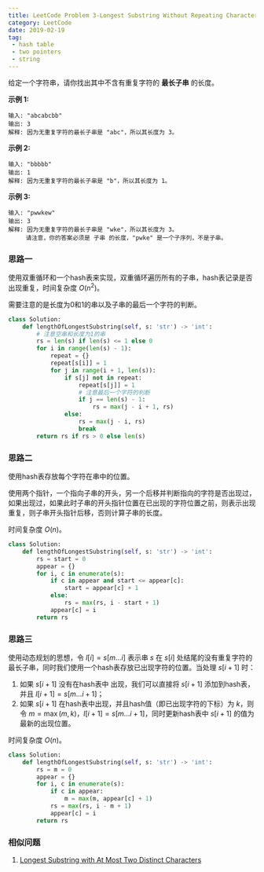```yaml
---
title: LeetCode Problem 3-Longest Substring Without Repeating Characters
category: LeetCode
date: 2019-02-19
tag:
 - hash table
 - two pointers
 - string
---
```


给定一个字符串，请你找出其中不含有重复字符的 **最长子串** 的长度。

**示例 1:**

```
输入: "abcabcbb"
输出: 3 
解释: 因为无重复字符的最长子串是 "abc"，所以其长度为 3。
```

**示例 2:**

```
输入: "bbbbb"
输出: 1
解释: 因为无重复字符的最长子串是 "b"，所以其长度为 1。
```

**示例 3:**

```
输入: "pwwkew"
输出: 3
解释: 因为无重复字符的最长子串是 "wke"，所以其长度为 3。
     请注意，你的答案必须是 子串 的长度，"pwke" 是一个子序列，不是子串。
```

<!-- more -->

### 思路一

使用双重循环和一个hash表来实现，双重循环遍历所有的子串，hash表记录是否出现重复，时间复杂度 $O(n^2)$。

需要注意的是长度为0和1的串以及子串的最后一个字符的判断。

```python
class Solution:
    def lengthOfLongestSubstring(self, s: 'str') -> 'int':
        # 注意空串和长度为1的串
        rs = len(s) if len(s) <= 1 else 0
        for i in range(len(s) - 1):
            repeat = {}
            repeat[s[i]] = 1
            for j in range(i + 1, len(s)):
                if s[j] not in repeat:
                    repeat[s[j]] = 1
                    # 注意最后一个字符的判断
                    if j == len(s) - 1:
                        rs = max(j - i + 1, rs)
                else:
                    rs = max(j - i, rs)
                    break
        return rs if rs > 0 else len(s)
```

### 思路二

使用hash表存放每个字符在串中的位置。

使用两个指针，一个指向子串的开头，另一个后移并判断指向的字符是否出现过，如果出现过，如果此时子串的开头指针位置在已出现的字符位置之前，则表示出现重复，则子串开头指针后移，否则计算子串的长度。

时间复杂度 $O(n)$。

```python
class Solution:
    def lengthOfLongestSubstring(self, s: 'str') -> 'int':
        rs = start = 0
        appear = {}
        for i, c in enumerate(s):
            if c in appear and start <= appear[c]:
                start = appear[c] + 1
            else:
                rs = max(rs, i - start + 1)    
            appear[c] = i
        return rs
```

### 思路三

使用动态规划的思想，令 $l[i] = s[m\dots i]$ 表示串 $s$ 在 $s[i]$ 处结尾的没有重复字符的最长子串，同时我们使用一个hash表存放已出现字符的位置。当处理 $s[i+1]$ 时：

1. 如果 $s[i+1]$ 没有在hash表中 出现，我们可以直接将 $s[i+1]$ 添加到hash表，并且 $l[i+1] = s[m\dots i+1]$；
2. 如果 $s[i+1]$ 在hash表中出现，并且hash值（即已出现字符的下标）为 $k$，则令 $m = \max(m, k)$，$l[i+1] = s[m\dots i+1]$，同时更新hash表中 $s[i+1]$ 的值为最新的出现位置。

时间复杂度 $O(n)$。

```python
class Solution:
    def lengthOfLongestSubstring(self, s: 'str') -> 'int':
        rs = m = 0
        appear = {}
        for i, c in enumerate(s):
            if c in appear:
                m = max(m, appear[c] + 1)
            rs = max(rs, i - m + 1)
            appear[c] = i
        return rs
```

### 相似问题

1. [Longest Substring with At Most Two Distinct Characters](https://leetcode.com/problems/longest-substring-with-at-most-two-distinct-characters/)

